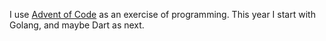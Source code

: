 I use [Advent of Code](https://adventofcode.com/) as an exercise of programming.
This year I start with Golang, and maybe Dart as next.
